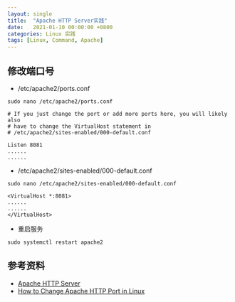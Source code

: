 ```yaml
---
layout: single
title:  "Apache HTTP Server实践"
date:   2021-01-10 00:00:00 +0800
categories: Linux 实践
tags: [Linux, Command, Apache]
---
```


## 修改端口号
* /etc/apache2/ports.conf
```shell
sudo nano /etc/apache2/ports.conf
```

```
# If you just change the port or add more ports here, you will likely also
# have to change the VirtualHost statement in
# /etc/apache2/sites-enabled/000-default.conf

Listen 8081
......
......
```

* /etc/apache2/sites-enabled/000-default.conf
```shell
sudo nano /etc/apache2/sites-enabled/000-default.conf
```

```
<VirtualHost *:8081>
......
......
</VirtualHost>
```

* 重启服务
```shell
sudo systemctl restart apache2
```

## 参考资料
* [Apache HTTP Server](http://httpd.apache.org)
* [How to Change Apache HTTP Port in Linux](https://www.tecmint.com/change-apache-port-in-linux/)